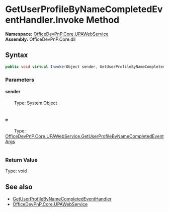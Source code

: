 # GetUserProfileByNameCompletedEventHandler.Invoke Method  
  

**Namespace:** [OfficeDevPnP.Core.UPAWebService](OfficeDevPnP.Core.UPAWebService.md)  
**Assembly:** OfficeDevPnP.Core.dll  
## Syntax
```C#
public void virtual Invoke(Object sender, GetUserProfileByNameCompletedEventArgs e)
```
### Parameters
#### sender  
&emsp;&emsp;Type: System.Object  
&emsp;&emsp;  

  

#### e  
&emsp;&emsp;Type: [OfficeDevPnP.Core.UPAWebService.GetUserProfileByNameCompletedEventArgs](OfficeDevPnP.Core.UPAWebService.GetUserProfileByNameCompletedEventArgs.md)  
&emsp;&emsp;  

  

### Return Value
Type: void  

## See also
- [GetUserProfileByNameCompletedEventHandler](OfficeDevPnP.Core.UPAWebService.GetUserProfileByNameCompletedEventHandler.md) 
- [OfficeDevPnP.Core.UPAWebService](OfficeDevPnP.Core.UPAWebService.md) 
